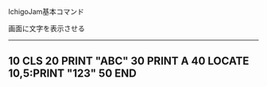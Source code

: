 IchigoJam基本コマンド

画面に文字を表示させる

----
10 CLS
20 PRINT "ABC"
30 PRINT A
40 LOCATE 10,5:PRINT "123"
50 END
----
